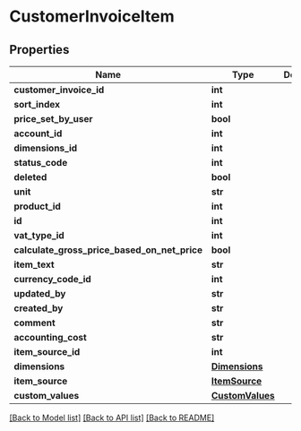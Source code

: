 # CustomerInvoiceItem

## Properties
Name | Type | Description | Notes
------------ | ------------- | ------------- | -------------
**customer_invoice_id** | **int** |  | [optional] 
**sort_index** | **int** |  | [optional] 
**price_set_by_user** | **bool** |  | [optional] 
**account_id** | **int** |  | [optional] 
**dimensions_id** | **int** |  | [optional] 
**status_code** | **int** |  | [optional] 
**deleted** | **bool** |  | [optional] 
**unit** | **str** |  | [optional] 
**product_id** | **int** |  | [optional] 
**id** | **int** |  | [optional] 
**vat_type_id** | **int** |  | [optional] 
**calculate_gross_price_based_on_net_price** | **bool** |  | [optional] 
**item_text** | **str** |  | [optional] 
**currency_code_id** | **int** |  | [optional] 
**updated_by** | **str** |  | [optional] 
**created_by** | **str** |  | [optional] 
**comment** | **str** |  | [optional] 
**accounting_cost** | **str** |  | [optional] 
**item_source_id** | **int** |  | [optional] 
**dimensions** | [**Dimensions**](Dimensions.md) |  | [optional] 
**item_source** | [**ItemSource**](ItemSource.md) |  | [optional] 
**custom_values** | [**CustomValues**](CustomValues.md) |  | [optional] 

[[Back to Model list]](../README.md#documentation-for-models) [[Back to API list]](../README.md#documentation-for-api-endpoints) [[Back to README]](../README.md)

